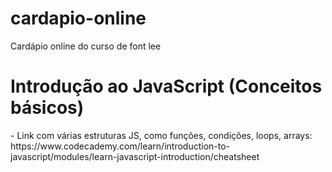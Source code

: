 # cardapio-online
Cardápio online do curso de font lee

<h1> Introdução ao JavaScript (Conceitos básicos) </h1>
 - Link com várias estruturas JS, como funções, condições, loops, arrays:
https://www.codecademy.com/learn/introduction-to-javascript/modules/learn-javascript-introduction/cheatsheet
